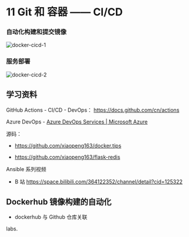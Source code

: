 # 11 Git 和 容器 —— CI/CD

### 自动化构建和提交镜像

![docker-cicd-1](https://dockertips.readthedocs.io/en/latest/_images/action1.PNG)

### 服务部署

![docker-cicd-2](https://dockertips.readthedocs.io/en/latest/_images/action2.PNG)



## 学习资料

GitHub Actions - CI/CD - DevOps： https://docs.github.com/cn/actions

Azure DevOps - [Azure DevOps Services | Microsoft Azure](https://azure.microsoft.com/zh-cn/services/devops/)

源码：

- https://github.com/xiaopeng163/docker.tips

- https://github.com/xiaopeng163/flask-redis

Ansible 系列视频

- B 站 https://space.bilibili.com/364122352/channel/detail?cid=125322



## Dockerhub 镜像构建的自动化

- dockerhub 与 Github 仓库关联



labs.

